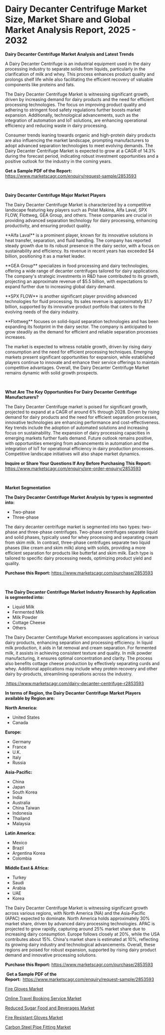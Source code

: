 <p><h1>Dairy Decanter Centrifuge Market Size, Market Share and Global Market Analysis Report, 2025 - 2032</h1></p><p><strong>Dairy Decanter Centrifuge Market Analysis and Latest Trends</strong></p>
<p><p>A Dairy Decanter Centrifuge is an industrial equipment used in the dairy processing industry to separate solids from liquids, particularly in the clarification of milk and whey. This process enhances product quality and prolongs shelf life while also facilitating the efficient recovery of valuable components like proteins and fats.</p><p>The Dairy Decanter Centrifuge Market is witnessing significant growth, driven by increasing demand for dairy products and the need for efficient processing technologies. The focus on improving product quality and adhering to stringent food safety regulations further boosts market expansion. Additionally, technological advancements, such as the integration of automation and IoT solutions, are enhancing operational efficiency and reducing waste in dairy processing.</p><p>Consumer trends leaning towards organic and high-protein dairy products are also influencing the market landscape, prompting manufacturers to adopt advanced separation technologies to meet evolving demands. The Dairy Decanter Centrifuge Market is expected to grow at a CAGR of 14.3% during the forecast period, indicating robust investment opportunities and a positive outlook for the industry in the coming years.</p></p>
<p><strong>Get a Sample PDF of the Report:&nbsp;</strong> <a href="https://www.marketscagr.com/enquiry/request-sample/2853593?utm_campaign=2114&utm_medium=2&utm_source=Github&utm_content=ia&utm_term=12032025&utm_id=dairy-decanter-centrifuge">https://www.marketscagr.com/enquiry/request-sample/2853593</a></p>
<p>&nbsp;</p>
<p><strong>Dairy Decanter Centrifuge Major Market Players</strong></p>
<p><p>The Dairy Decanter Centrifuge Market is characterized by a competitive landscape featuring key players such as Polat Makina, Alfa Laval, SPX FLOW, Flottweg, GEA Group, and others. These companies are crucial in providing advanced separation technology for dairy processing, enhancing productivity, and ensuring product quality.</p><p>**Alfa Laval** is a prominent player, known for its innovative solutions in heat transfer, separation, and fluid handling. The company has reported steady growth due to its robust presence in the dairy sector, with a focus on sustainability and efficiency. Its revenue in recent years has exceeded $4 billion, positioning it as a market leader.</p><p>**GEA Group** specializes in food processing and dairy technologies, offering a wide range of decanter centrifuges tailored for dairy applications. The company's strategic investments in R&D have contributed to its growth, projecting an approximate revenue of $5.5 billion, with expectations to expand further due to increasing global dairy demand.</p><p>**SPX FLOW** is another significant player providing advanced technologies for fluid processing. Its sales revenue is approximately $1.7 billion, supported by its innovative product portfolio that caters to the evolving needs of the dairy industry.</p><p>**Flottweg** focuses on solid-liquid separation technologies and has been expanding its footprint in the dairy sector. The company is anticipated to grow steadily as the demand for efficient and reliable separation processes increases.</p><p>The market is expected to witness notable growth, driven by rising dairy consumption and the need for efficient processing techniques. Emerging markets present significant opportunities for expansion, while established players continue to innovate and enhance their service offerings to maintain competitive advantages. Overall, the Dairy Decanter Centrifuge Market remains dynamic with solid growth prospects.</p></p>
<p>&nbsp;</p>
<p><strong>What Are The Key Opportunities For Dairy Decanter Centrifuge Manufacturers?</strong></p>
<p><p>The Dairy Decanter Centrifuge market is poised for significant growth, projected to expand at a CAGR of around 6% through 2028. Driven by rising demand for dairy products and the need for efficient separation processes, innovative technologies are enhancing performance and cost-effectiveness. Key trends include the adoption of automated solutions and increasing focus on sustainability. The expansion of dairy processing capacities in emerging markets further fuels demand. Future outlook remains positive, with opportunities emerging from advancements in automation and the integration of IoT for operational efficiency in dairy production processes. Competitive landscape initiatives will also shape market dynamics.</p></p>
<p><strong>Inquire or Share Your Questions If Any Before Purchasing This Report:</strong> <a href="https://www.marketscagr.com/enquiry/pre-order-enquiry/2853593?utm_campaign=2114&utm_medium=2&utm_source=Github&utm_content=ia&utm_term=12032025&utm_id=dairy-decanter-centrifuge">https://www.marketscagr.com/enquiry/pre-order-enquiry/2853593</a></p>
<p>&nbsp;</p>
<p><strong>Market Segmentation</strong></p>
<p><strong>The Dairy Decanter Centrifuge Market Analysis by types is segmented into:</strong></p>
<p><ul><li> Two-phase</li><li>Three-phase </li></ul></p>
<p><p>The dairy decanter centrifuge market is segmented into two types: two-phase and three-phase centrifuges. Two-phase centrifuges separate liquid and solid phases, typically used for whey processing and separating cream from skim milk. In contrast, three-phase centrifuges separate two liquid phases (like cream and skim milk) along with solids, providing a more efficient separation for products like butterfat and skim milk. Each type is tailored to specific dairy processing needs, optimizing product yield and quality.</p></p>
<p><strong>Purchase this Report:&nbsp;</strong><a href="https://www.marketscagr.com/purchase/2853593?utm_campaign=2114&utm_medium=2&utm_source=Github&utm_content=ia&utm_term=12032025&utm_id=dairy-decanter-centrifuge">https://www.marketscagr.com/purchase/2853593</a></p>
<p>&nbsp;</p>
<p><strong>The Dairy Decanter Centrifuge Market Industry Research by Application is segmented into:</strong></p>
<p><ul><li> Liquid Milk</li><li>Fermented Milk</li><li>Milk Powder</li><li>Cottage Cheese</li><li>Others </li></ul></p>
<p><p>The Dairy Decanter Centrifuge Market encompasses applications in various dairy products, enhancing separation and processing efficiency. In liquid milk production, it aids in fat removal and cream separation. For fermented milk, it assists in achieving consistent texture and quality. In milk powder manufacturing, it ensures optimal concentration and clarity. The process also benefits cottage cheese production by effectively separating curds and whey. Additional applications may include whey protein recovery and other dairy by-products, streamlining operations across the industry.</p></p>
<p><a href="https://www.marketscagr.com/dairy-decanter-centrifuge-r2853593?utm_campaign=2114&utm_medium=2&utm_source=Github&utm_content=ia&utm_term=12032025&utm_id=dairy-decanter-centrifuge">&nbsp;https://www.marketscagr.com/dairy-decanter-centrifuge-r2853593</a></p>
<p><strong>In terms of Region, the Dairy Decanter Centrifuge Market Players available by Region are:</strong></p>
<p>
    <p> <strong> North America: </strong>
        <ul>
            <li>United States</li>
            <li>Canada</li>
        </ul>
        </p> 
    <p> <strong> Europe: </strong>
        <ul>
            <li>Germany</li>
            <li>France</li>
            <li>U.K.</li>
            <li>Italy</li>
            <li>Russia</li>
        </ul>
        </p> 
    <p> <strong> Asia-Pacific: </strong>
        <ul>
            <li>China</li>
            <li>Japan</li>
            <li>South Korea</li>
            <li>India</li>
            <li>Australia</li>
            <li>China Taiwan</li>
            <li>Indonesia</li>
            <li>Thailand</li>
            <li>Malaysia</li>
        </ul>
        </p> 
    <p> <strong> Latin America: </strong>
        <ul>
            <li>Mexico</li>
            <li>Brazil</li>
            <li>Argentina Korea</li>
            <li>Colombia</li>
        </ul>
        </p> 
    <p> <strong> Middle East & Africa: </strong>
        <ul>
            <li>Turkey</li>
            <li>Saudi</li>
            <li>Arabia</li>
            <li>UAE</li>
            <li>Korea</li>
        </ul>
    </p>
    </p>
<p><p>The Dairy Decanter Centrifuge Market is witnessing significant growth across various regions, with North America (NA) and the Asia-Pacific (APAC) expected to dominate. North America holds approximately 30% market share, driven by advanced dairy processing technologies. APAC is projected to grow rapidly, capturing around 25% market share due to increasing dairy consumption. Europe follows closely at 20%, while the USA contributes about 15%. China's market share is estimated at 10%, reflecting its growing dairy industry and technological advancements. Overall, these regions are poised for robust expansion, supported by rising dairy product demand and innovative processing solutions.</p></p>
<p><strong>Purchase this Report: </strong><a href="https://www.marketscagr.com/purchase/2853593?utm_campaign=2114&utm_medium=2&utm_source=Github&utm_content=ia&utm_term=12032025&utm_id=dairy-decanter-centrifuge">https://www.marketscagr.com/purchase/2853593</a></p>
<p>&nbsp;<strong>Get a Sample PDF of the Report:&nbsp;&nbsp;</strong><a href="https://www.marketscagr.com/enquiry/request-sample/2853593?utm_campaign=2114&utm_medium=2&utm_source=Github&utm_content=ia&utm_term=12032025&utm_id=dairy-decanter-centrifuge">https://www.marketscagr.com/enquiry/request-sample/2853593</a></p>
<p><strong></strong></p>
<p><p><a href="https://github.com/efialiurca/Market-Research-Report-List-1/blob/main/fire-gloves-market.md?utm_campaign=2114&utm_medium=2&utm_source=Github&utm_content=ia&utm_term=12032025&utm_id=dairy-decanter-centrifuge">Fire Gloves Market</a></p><p><a href="https://github.com/aslinalirey9/Market-Research-Report-List-1/blob/main/online-travel-booking-service-market.md?utm_campaign=2114&utm_medium=2&utm_source=Github&utm_content=ia&utm_term=12032025&utm_id=dairy-decanter-centrifuge">Online Travel Booking Service Market</a></p><p><a href="https://github.com/oshodikurc/Market-Research-Report-List-1/blob/main/reduced-sugar-food-and-beverages-market.md?utm_campaign=2114&utm_medium=2&utm_source=Github&utm_content=ia&utm_term=12032025&utm_id=dairy-decanter-centrifuge">Reduced Sugar Food and Beverages Market</a></p><p><a href="https://github.com/noppbebawy/Market-Research-Report-List-1/blob/main/fire-resistant-gloves-market.md?utm_campaign=2114&utm_medium=2&utm_source=Github&utm_content=ia&utm_term=12032025&utm_id=dairy-decanter-centrifuge">Fire Resistant Gloves Market</a></p><p><a href="https://github.com/ajegiobitsa/Market-Research-Report-List-1/blob/main/carbon-steel-pipe-fitting-market.md?utm_campaign=2114&utm_medium=2&utm_source=Github&utm_content=ia&utm_term=12032025&utm_id=dairy-decanter-centrifuge">Carbon Steel Pipe Fitting Market</a></p></p>